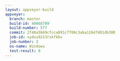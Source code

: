 ```yaml
---
layout: appveyor-build
appveyor:
  branch: master
  build-id: 49868789
  build-number: 577
  commit: 2f48a5b69cfcca891c7f00c3aba12647d01db300
  job-id: sydvu9213rskfkbv
  job-number: 2
  os-name: Windows
  test-result: 0
---
```

